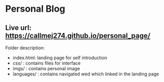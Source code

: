 # Personal Blog
## Live url: https://callmej274.github.io/personal_page/
Folder description:
- index.html: landing page for self introduction
- css/ : contains files for interface
- imgs/ : contains personal image
- languages/ : contains navigated wed which linked in the landing page
